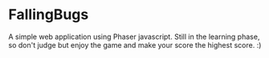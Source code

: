 # FallingBugs

A simple web application using Phaser javascript. Still in the learning phase, so don't judge but enjoy the game and make your score the highest score. :)
